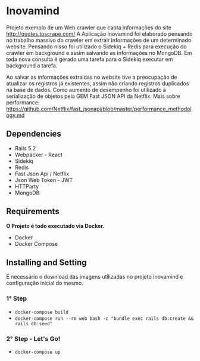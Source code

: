 # Inovamind
Projeto exemplo de um Web crawler que capta informações do site http://quotes.toscrape.com/
A Aplicação Inovamind foi elaborado pensando no trabalho massivo do crawler em extrair informações de um determinado website. Pensando nisso foi utilizado o Sidekiq + Redis para execução do crawler em background e assim salvando as informações no MongoDB. Em toda nova consulta é gerado uma tarefa para o Sidekiq executar em background a tarefa.

Ao salvar as informações extraidas no website tive a preocupação de atualizar os registros já existentes, assim não criando registros duplicados
na base de dados. Como aumento de desempenho foi utilizado a serialização de objetos pela GEM Fast JSON API da Netflix.
Mais sobre performance: https://github.com/Netflix/fast_jsonapi/blob/master/performance_methodology.md

## Dependencies
* Rails 5.2
* Webpacker - React
* Sidekiq
* Redis
* Fast Json Api / Netflix
* Json Web Token - JWT
* HTTParty
* MongoDB

## Requirements
**O Projeto é todo executado via Docker.**

- Docker
- Docker Compose

## Installing and Setting
É necessário o download das imagens utilizadas no projeto Inovamind e configuração inicial do mesmo.

### 1° Step
* `docker-compose build`
* `docker-compose run --rm web bash -c "bundle exec rails db:create && rails db:seed"`

### 2° Step - Let's Go!
* `docker-compose up`











